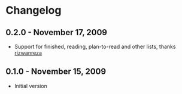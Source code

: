 # Changelog

## 0.2.0 - November 17, 2009

  * Support for finished, reading, plan-to-read and other lists, thanks [rizwanreza](http://github.com/rizwanreza)
  
## 0.1.0 - November 15, 2009

  * Initial version